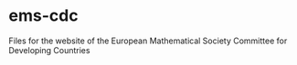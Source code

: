 # ems-cdc
Files for the website of the European Mathematical Society Committee for Developing Countries
